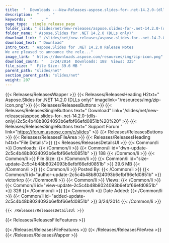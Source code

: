 ```yaml
---
title:  "  Downloads ---New-Releases-aspose.slides-for-.net-14.2.0-(dlls-only) . " 
description:  "    . " 
keywords:  "    . " 
page_type:  single_release_page
folder_link: " slides/net/new-releases/aspose.slides-for-.net-14.2.0-(dlls-only)/"
folder_name: " Aspose.Slides for .NET 14.2.0 (DLLs only)"
download_link: " /slides/net/new-releases/aspose.slides-for-.net-14.2.0-(dlls-only)/2c5c4b48b8024093b6efbf66efd0851b"
download_text: " Download"
Intro_text: " Aspose.Slides for .NET 14.2.0 Release Notes
We are pleased to announce the rele..."
image_link: " https://downloads.aspose.com/resources/img/zip-icon.png"
download_count: "   3/24/2014  Downloads: 188  Views: 325"
file_size: "  File Size: 39.6 MB "
parent_path: "slides/net"
section_parent_path: "slides/net"
weight: 207 
---
```


{{< Releases/ReleasesWapper >}}
  {{< Releases/ReleasesHeading H2txt=" Aspose.Slides for .NET 14.2.0 (DLLs only)" imagelink="/resources/img/zip-icon.png">}}
  {{< Releases/ReleasesButtons >}}
    {{< Releases/ReleasesSingleButtons text=" Download" link="/slides/net/new-releases/aspose.slides-for-.net-14.2.0-(dlls-only)/2c5c4b48b8024093b6efbf66efd0851b%20%20" >}}
    {{< Releases/ReleasesSingleButtons text=" Support Forum " link="https://forum.aspose.com/c/slides" >}}
  {{< Releases/ReleasesButtons >}}
  {{< Releases/ReleasesFileArea >}}
    {{< Releases/ReleasesHeading h4txt="File Details">}}
    {{< Releases/ReleasesDetailsUl >}}
            {{< Common/li  >}} Downloads: {{< /Common/li >}} 
      {{< Common/li id="dwn-update-2c5c4b48b8024093b6efbf66efd0851b" >}} 188 {{< /Common/li >}} 
      {{< Common/li  >}} File Size: {{< /Common/li >}} 
      {{< Common/li id="size-update-2c5c4b48b8024093b6efbf66efd0851b" >}} 39.6 MB {{< /Common/li >}} 
      {{< Common/li  >}} Posted By: {{< /Common/li >}} 
      {{< Common/li id="author-update-2c5c4b48b8024093b6efbf66efd0851b" >}} victorkrp {{< /Common/li >}} 
      {{< Common/li  >}} Views: {{< /Common/li >}} 
      {{< Common/li id="view-update-2c5c4b48b8024093b6efbf66efd0851b" >}} 326 {{< /Common/li >}} 
      {{< Common/li  >}} Date Added: {{< /Common/li >}} 
      {{< Common/li id="added-update-2c5c4b48b8024093b6efbf66efd0851b" >}} 3/24/2014 {{< /Common/li >}} 

    {{< /Releases/ReleasesDetailsUl >}}

  {{< Releases/ReleasesFileFeatures >}}
      
  {{< /Releases/ReleasesFileFeatures >}}
 {{< /Releases/ReleasesFileArea >}}
{{< /Releases/ReleasesWapper >}}


